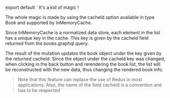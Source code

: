 export default `
It's a kid of magic !
  
The whole magic is made by using the cacheId option available in type Book and supported by InMemoryCache.

Since InMemoryCache is a normalized data store, each element in the list has a unique key in the cache. This key is given by the cacheId field returned from the books.graphql query.

The result of the mutation updates the book object under the key given by the returned cacheId. Since the object under the cacheId key was changed, when clicking in the back button and rerendering the book list, the list will be reconstructed with the new data, thus changing the rendered book info.

> Note that this feature can replace the use of Redux in most applications. Also, the name of the field cacheId is a convention and has to be respected
`
